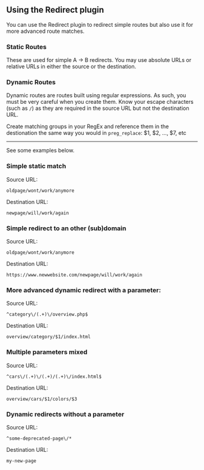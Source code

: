 ## Using the Redirect plugin

You can use the Redirect plugin to redirect simple routes but also use it for
more advanced route matches.

### Static Routes

These are used for simple A -> B redirects. You may use absolute URLs or
relative URLs in either the source or the destination.

### Dynamic Routes

Dynamic routes are routes built using regular expressions. As such, you must be
very careful when you create them. Know your escape characters (such as `/`) as
they are required in the source URL but not the destination URL.

Create matching groups in your RegEx and reference them in the destionation the
same way you would in `preg_replace`: $1, $2, ..., $7, etc

---

See some examples below.

### Simple static match

Source URL:

```
oldpage/wont/work/anymore
```

Destination URL:

```
newpage/will/work/again
```

### Simple redirect to an other (sub)domain

Source URL:

```
oldpage/wont/work/anymore
```

Destination URL:

```
https://www.newwebsite.com/newpage/will/work/again
```

### More advanced dynamic redirect with a parameter:

Source URL:

```
^category\/(.+)\/overview.php$
```

Destination URL:

```
overview/category/$1/index.html
```

### Multiple parameters mixed

Source URL:

```
^cars\/(.+)\/(.+)/(.+)\/index.html$
```

Destination URL:

```
overview/cars/$1/colors/$3
```

### Dynamic redirects without a parameter

Source URL:

```
^some-deprecated-page\/*
```

Destination URL:

```
my-new-page
```
